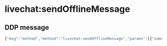 # livechat:sendOfflineMessage

## DDP message

```javascript
{"msg":"method","method":"livechat:sendOfflineMessage","params":[{"name":"Visitor Name","email":"visitor@rocket.chat","message":"Hello!"}],"id":"3"}"
```

